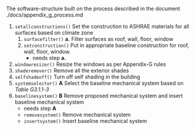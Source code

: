 The software-structure built on the process described in the document ./docs/appendix_g_process.md

1. `setallconstructions()` Set the construction to ASHRAE materials for all surfaces based on climate zone
    1. `surfacefilter()` **a.** Filter surfaces as roof, wall, floor, window
    2. `setconstruction()` Put in appropriate baseline construction for roof, wall, floor, window.
        - needs step **a.**
2. `windowresizer()` Resize the windows as per Appendix-G rules
3. `shaderemover()` Remove all the exterior shades
4. `selfshadeoff()` Turn off self shading in the building
5. `systemselector()` **A** Select the baseline mechanical system based on *Table G3.1.1-3*
6. `baselinesystem()` **B** Remove proposed mechanical system and insert baseline mechanical system
    - needs step **A**
    - `removesystem()` Remove mechanical system
    - `insertsystem()` Insert baseline mechanical system
